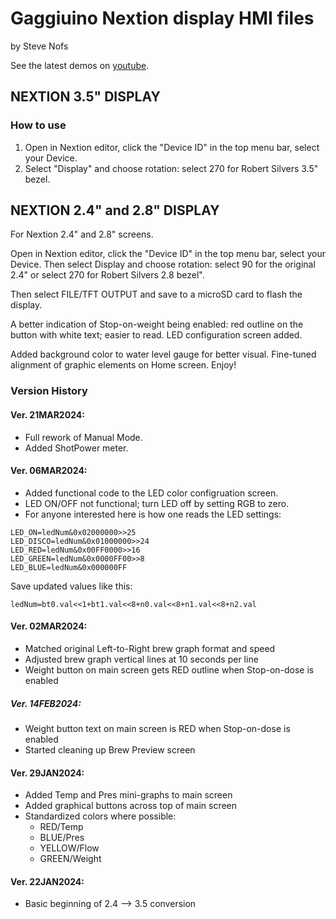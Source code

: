 # Gaggiuino Nextion display HMI files

by Steve Nofs

See the latest demos on [youtube](https://www.youtube.com/@stevenofs8795).

## NEXTION 3.5" DISPLAY 

### How to use
1.  Open in Nextion editor, click the "Device ID" in the top menu bar, select your Device. 
2. Select "Display" and choose rotation: select 270 for Robert Silvers 3.5" bezel.


## NEXTION 2.4" and 2.8" DISPLAY 
For Nextion 2.4" and 2.8" screens.

Open in Nextion editor, click the "Device ID" in the top menu bar, select your Device. Then select Display and choose rotation: select 90 for the original 2.4" or select 270 for Robert Silvers 2.8 bezel".

Then select FILE/TFT OUTPUT and save to a microSD card to flash the display.

A better indication of Stop-on-weight being enabled: red outline on the button with white text; easier to read. 
LED configuration screen added.

Added background color to water level gauge for better visual.
Fine-tuned alignment of graphic elements on Home screen.
Enjoy!



### Version History

#### Ver. 21MAR2024:

- Full rework of  Manual Mode.
- Added ShotPower meter.


#### Ver. 06MAR2024:

- Added functional code to the LED color configruation screen.
- LED ON/OFF not functional; turn LED off by setting RGB to zero.
- For anyone interested here is how one reads the LED settings:
```
LED_ON=ledNum&0x02000000>>25
LED_DISCO=ledNum&0x01000000>>24
LED_RED=ledNum&0x00FF0000>>16
LED_GREEN=ledNum&0x0000FF00>>8
LED_BLUE=ledNum&0x000000FF
```

Save updated values like this:

`ledNum=bt0.val<<1+bt1.val<<8+n0.val<<8+n1.val<<8+n2.val`


#### Ver. 02MAR2024:
- Matched original Left-to-Right brew graph format and speed
- Adjusted brew graph vertical lines at 10 seconds per line
- Weight button on main screen gets RED outline when Stop-on-dose is enabled


##### Ver. 14FEB2024:
- Weight button text on main screen is RED when Stop-on-dose is enabled
- Started cleaning up Brew Preview screen


#### Ver. 29JAN2024:
- Added Temp and Pres mini-graphs to main screen
- Added graphical buttons across top of main screen
- Standardized colors where possible: 
    - RED/Temp
    - BLUE/Pres
    - YELLOW/Flow
    - GREEN/Weight


#### Ver. 22JAN2024:
- Basic beginning of 2.4 --> 3.5 conversion
